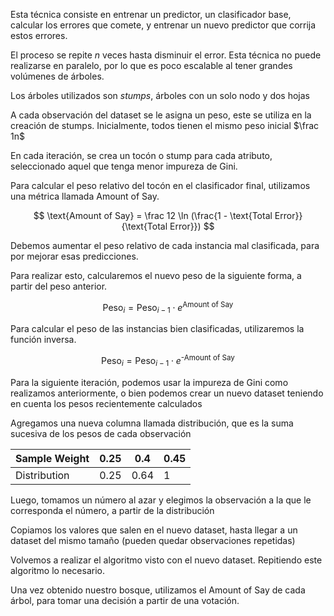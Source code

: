 Esta técnica consiste en entrenar un predictor, un clasificador base, calcular los errores que comete, y entrenar un nuevo predictor que corrija estos errores.

El proceso se repite $n$ veces hasta disminuir el error. Esta técnica no puede realizarse en paralelo, por lo que es poco escalable al tener grandes volúmenes de árboles.

Los árboles utilizados son *stumps*, árboles con un solo nodo y dos hojas

A cada observación del dataset se le asigna un peso, este se utiliza en la creación de stumps. Inicialmente, todos tienen el mismo peso inicial $\frac 1n$

En cada iteración, se crea un tocón o stump para cada atributo, seleccionado aquel que tenga menor impureza de Gini.

Para calcular el peso relativo del tocón en el clasificador final, utilizamos una métrica llamada Amount of Say.

$$
\text{Amount of Say} = \frac 12 \ln (\frac{1 - \text{Total Error}}{\text{Total Error}})
$$

Debemos aumentar el peso relativo de cada instancia mal clasificada, para por mejorar esas predicciones.

Para realizar esto, calcularemos el nuevo peso de la siguiente forma, a partir del peso anterior.

$$
\text{Peso}_i = \text{Peso}_{i-1} \cdot e^{\text{Amount of Say}}
$$

Para calcular el peso de las instancias bien clasificadas, utilizaremos la función inversa.

$$
\text{Peso}_i = \text{Peso}_{i-1} \cdot e^{\text{-Amount of Say}}
$$

Para la siguiente iteración, podemos usar la impureza de Gini como realizamos anteriormente, o bien podemos crear un nuevo dataset teniendo en cuenta los pesos recientemente calculados

Agregamos una nueva columna llamada distribución, que es la suma sucesiva de los pesos de cada observación

| Sample Weight | 0.25 | 0.4 | 0.45 |
| --- | --- | --- | --- |
| Distribution | 0.25 | 0.64 | 1 |

Luego, tomamos un número al azar y elegimos la observación a la que le corresponda el número, a partir de la distribución

Copiamos los valores que salen en el nuevo dataset, hasta llegar a un dataset del mismo tamaño (pueden quedar observaciones repetidas)

Volvemos a realizar el algoritmo visto con el nuevo dataset. Repitiendo este algoritmo lo necesario.

Una vez obtenido nuestro bosque, utilizamos el Amount of Say de cada árbol, para tomar una decisión a partir de una votación.
